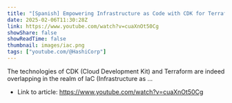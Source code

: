 ```yaml
---
title: "[Spanish] Empowering Infrastructure as Code with CDK for Terraform: A Unified Approach"
date: 2025-02-06T11:30:28Z
link: https://www.youtube.com/watch?v=cuaXnOt50Cg
showShare: false
showReadTime: false
thumbnail: images/iac.png
tags: ["youtube.com/@HashiCorp"]
---
```

The technologies of CDK (Cloud Development Kit) and Terraform are indeed overlapping in the realm of IaC (Infrastructure as ...

- Link to article: https://www.youtube.com/watch?v=cuaXnOt50Cg